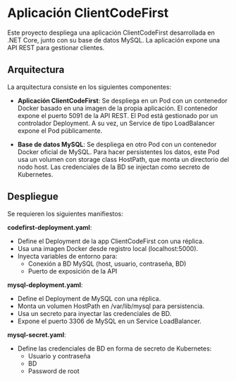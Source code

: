 # Aplicación ClientCodeFirst

Este proyecto despliega una aplicación ClientCodeFirst desarrollada en .NET Core, junto con su base de datos MySQL. La aplicación expone una API REST para gestionar clientes.

## Arquitectura

La arquitectura consiste en los siguientes componentes:

- **Aplicación ClientCodeFirst**: Se despliega en un Pod con un contenedor Docker basado en una imagen de la propia aplicación. El contenedor expone el puerto 5091 de la API REST. El Pod está gestionado por un controlador Deployment. A su vez, un Service de tipo LoadBalancer expone el Pod públicamente.

- **Base de datos MySQL**: Se despliega en otro Pod con un contenedor Docker oficial de MySQL. Para hacer persistentes los datos, este Pod usa un volumen con storage class HostPath, que monta un directorio del nodo host. Las credenciales de la BD se injectan como secreto de Kubernetes.

## Despliegue

Se requieren los siguientes manifiestos:

**codefirst-deployment.yaml**:  
- Define el Deployment de la app ClientCodeFirst con una réplica. 
- Usa una imagen Docker desde registro local (localhost:5000).
- Inyecta variables de entorno para:
  - Conexión a BD MySQL (host, usuario, contraseña, BD)
  - Puerto de exposición de la API  

**mysql-deployment.yaml**:
- Define el Deployment de MySQL con una réplica.
- Monta un volumen HostPath en /var/lib/mysql para persistencia.   
- Usa un secreto para inyectar las credenciales de BD.
- Expone el puerto 3306 de MySQL en un Service LoadBalancer.

**mysql-secret.yaml**:
- Define las credenciales de BD en forma de secreto de Kubernetes:
  - Usuario y contraseña
  - BD 
  - Password de root
